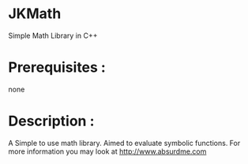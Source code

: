 JKMath
======

Simple Math Library in C++

Prerequisites :
===============

none

Description :
=============

A Simple to use math library. Aimed to evaluate symbolic functions.
For more information you may look at http://www.absurdme.com
